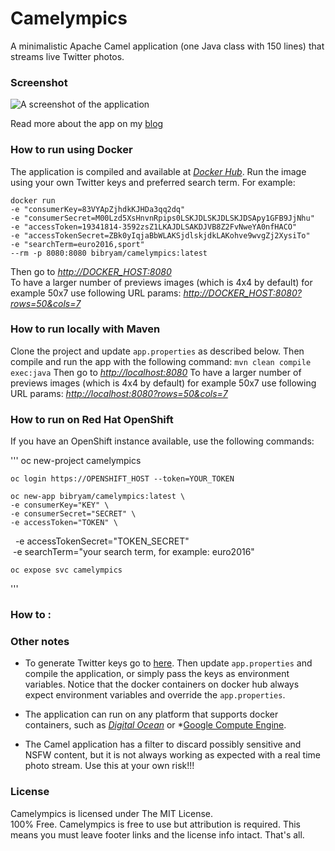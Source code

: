 # Camelympics
A minimalistic Apache Camel application (one Java class with 150 lines) that streams live Twitter photos.


### Screenshot 
![A screenshot of the application](https://3.bp.blogspot.com/-6HJJ93qqWRo/VraLUqWYx9I/AAAAAAAAD7g/v46Z4IV5OIw/s1600/live_twitter_photo_stream.png)

Read more about the app on my [blog](http://www.ofbizian.com/search?q=camelympics)


### How to run using Docker
The application is compiled and available at *[Docker Hub](https://hub.docker.com/r/bibryam/camelympics/)*.
Run the image using your own Twitter keys and preferred search term. For example:
```
docker run 
-e "consumerKey=83VYApZjhdkKJHDa3qq2dq" 
-e "consumerSecret=M00Lzd5XsHnvnRpips0LSKJDLSKJDLSKJDSApy1GFB9JjNhu" 
-e "accessToken=19341814-3592zsZ1LKAJDLSAKDJVB8Z2FvNweYA0nfHACO" 
-e "accessTokenSecret=ZBk0yIqjaBbWLAKSjdlskjdkLAKohve9wvgZj2XysiTo" 
-e "searchTerm=euro2016,sport"
--rm -p 8080:8080 bibryam/camelympics:latest
```

Then go to *[http://DOCKER_HOST:8080](http://DOCKER_HOST:8080)*   
To have a larger number of previews images (which is 4x4 by default) for example 50x7 use following URL params: *[http://DOCKER_HOST:8080?rows=50&cols=7](http://DOCKER_HOST:8080?rows=50&cols=7)*


### How to run locally with Maven
Clone the project and update `app.properties` as described below.
Then compile and run the app with the following command: `mvn clean compile exec:java`
Then go to *[http://localhost:8080](http://localhost:8080)*
To have a larger number of previews images (which is 4x4 by default) for example 50x7 use following URL params: *[http://localhost:8080?rows=50&cols=7](http://localhost:8080?rows=50&cols=7)*


### How to run on Red Hat OpenShift
If you have an OpenShift instance available, use the following commands:

'''
    oc new-project camelympics

    oc login https://OPENSHIFT_HOST --token=YOUR_TOKEN

    oc new-app bibryam/camelympics:latest \
    -e consumerKey="KEY" \ 
    -e consumerSecret="SECRET" \  
    -e accessToken="TOKEN" \
     -e accessTokenSecret="TOKEN_SECRET" \
     -e searchTerm="your search term, for example: euro2016"

    oc expose svc camelympics
'''

### How to :

### Other notes
 - To generate Twitter keys go to [here](https://dev.twitter.com/apps/new). Then update `app.properties` and compile the application, or simply pass the keys as environment variables. Notice that the docker containers on docker hub always expect environment variables and override the `app.properties`.

 - The application can run on any platform that supports docker containers, such as *[Digital Ocean](www.digitalocean.com)* or *[Google Compute Engine](https://cloud.google.com/compute).

 - The Camel application has a filter to discard possibly sensitive and NSFW content, but it is not always working as expected with a real time photo stream. Use this at your own risk!!!

### License
Camelympics is licensed under The MIT License.  
100% Free. Camelympics is free to use but attribution is required. This means you must leave footer links and the license info intact. That's all.
